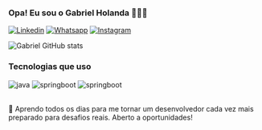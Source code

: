 ### Opa! Eu sou o Gabriel Holanda 🙋🏻‍♂️

[![Linkedin](https://img.shields.io/badge/LinkedIn-0077B5?style=for-the-badge&logo=linkedin&logoColor=white)](https://www.linkedin.com/in/gabriel-holanda-51322735b/)
[![Whatsapp](https://img.shields.io/badge/WhatsApp-25D366?style=for-the-badge&logo=whatsapp&logoColor=white)](https://wa.me/5585999278495)
[![Instagram](https://img.shields.io/badge/Instagram-E4405F?style=for-the-badge&logo=instagram&logoColor=white)](https://www.instagram.com/gabrielholandap/)

![Gabriel GitHub stats](https://github-readme-stats.vercel.app/api?username=gabrielholanda5&show_icons=true&theme=dark)

### Tecnologias que uso 
<div style="display : inline_block">
  <img align="center" alt="java" src="https://img.shields.io/badge/Java-ED8B00?style=for-the-badge&logo=openjdk&logoColor=white"/>
  <img align="center" alt="springboot" src="https://img.shields.io/badge/Spring-6DB33F?style=for-the-badge&logo=spring&logoColor=white"/>
  <img align="center" alt="springboot" src="https://img.shields.io/badge/MySQL-00000F?style=for-the-badge&logo=mysql&logoColor=white"/>
</div><br/>

🚀 Aprendo todos os dias para me tornar um desenvolvedor cada vez mais preparado para desafios reais. Aberto a oportunidades!
